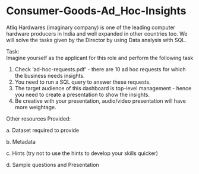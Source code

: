 # Consumer-Goods-Ad_Hoc-Insights
Atliq Hardwares (imaginary company) is one of the leading computer hardware producers in India and well expanded in other countries too.  We will solve the tasks given by the Director by using Data analysis with SQL.

Task:  
Imagine yourself as the applicant for this role and perform the following task

1.    Check ‘ad-hoc-requests.pdf’ - there are 10 ad hoc requests for which the business needs insights.
2.    You need to run a SQL query to answer these requests. 
3.    The target audience of this dashboard is top-level management - hence you need to create a presentation to show the insights.
4.    Be creative with your presentation, audio/video presentation will have more weightage.

Other resources Provided:

a.    Dataset required to provide 

b.    Metadata

c.    Hints (try not to use the hints to develop your skills quicker)

d.    Sample questions and Presentation
